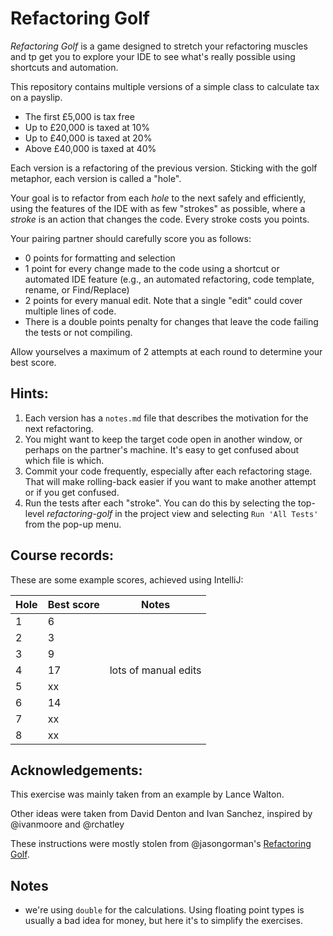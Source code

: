 # Refactoring Golf

_Refactoring Golf_ is a game designed to stretch your refactoring muscles and 
tp get you to explore your IDE to see what's really possible using 
shortcuts and automation.

This repository contains multiple versions of a simple class to calculate tax on a payslip.
* The first £5,000 is tax free
* Up to £20,000 is taxed at 10%
* Up to £40,000 is taxed at 20%
* Above £40,000 is taxed at 40%

Each version is a refactoring of the previous version. Sticking with the golf metaphor, 
each version is called a "hole". 

Your goal is to refactor from each _hole_ to the next safely and efficiently,
using the features of the IDE with as few "strokes" as possible, where a _stroke_ is 
an action that changes the code. Every stroke costs you points.

Your pairing partner should carefully score you as follows:

- 0 points for formatting and selection
- 1 point for every change made to the code using a shortcut or automated IDE feature 
  (e.g., an automated refactoring, code template, rename, or Find/Replace)
- 2 points for every manual edit. Note that a single "edit" could cover multiple lines of code.
- There is a double points penalty for changes that leave the code failing the tests or not compiling.

Allow yourselves a maximum of 2 attempts at each round to determine your best score.

## Hints: 

1. Each version has a `notes.md` file that describes the motivation for the next refactoring.
1. You might want to keep the target code open in another window, or perhaps on the partner's machine. 
It's easy to get confused about which file is which.
1. Commit your code frequently, especially after each refactoring stage. That will make rolling-back easier 
if you want to make another attempt or if you get confused.
1. Run the tests after each "stroke". You can do this by selecting the top-level *refactoring-golf* in 
the project view and selecting `Run 'All Tests'` from the pop-up menu. 

## Course records:
These are some example scores, achieved using IntelliJ:

| Hole | Best score | Notes 
|------|------------|-------
| 1    | 6          |       
| 2    | 3          |       
| 3    | 9          |       
| 4    | 17         | lots of manual edits 
| 5    | xx         |       
| 6    | 14         |       
| 7    | xx         |       
| 8    | xx         |       

## Acknowledgements:
This exercise was mainly taken from an example by Lance Walton.

Other ideas were taken from David Denton and Ivan Sanchez, inspired by @ivanmoore and @rchatley

These instructions were mostly stolen from @jasongorman's 
<a href="https://github.com/jasongorman/RefactoringGolfJava">Refactoring Golf</a>.

## Notes

- we're using `double` for the calculations. Using floating point types is usually a bad idea for money, 
but here it's to simplify the exercises.  
